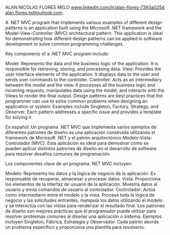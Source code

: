 ALAN NICOLAS FLORES MELO
www.linkedin.com/in/alan-flores-7393a0254
alan.flores.m@outlook.com. 

A .NET MVC program that implements various examples of different design patterns is an application built using the Microsoft .NET framework and the Model-View-Controller (MVC) architectural pattern. This application is ideal for demonstrating how different design patterns can be applied in software development to solve common programming challenges.

Key components of a .NET MVC program include:

Model: Represents the data and the business logic of the application. It is responsible for retrieving, storing, and processing data.
View: Provides the user interface elements of the application. It displays data to the user and sends user commands to the controller.
Controller: Acts as an intermediary between the model and the view. It processes all the business logic and incoming requests, manipulates data using the model, and interacts with the Views to render the final output.
Design patterns are best practices that the programmer can use to solve common problems when designing an application or system. Examples include Singleton, Factory, Strategy, and Observer. Each pattern addresses a specific issue and provides a template for solving it.

En español:
Un programa .NET MVC que implementa varios ejemplos de diferentes patrones de diseño es una aplicación construida utilizando el framework de Microsoft .NET y el patrón arquitectónico Modelo-Vista-Controlador (MVC). Esta aplicación es ideal para demostrar cómo se pueden aplicar distintos patrones de diseño en el desarrollo de software para resolver desafíos comunes de programación.

Los componentes clave de un programa .NET MVC incluyen:

Modelo: Representa los datos y la lógica de negocio de la aplicación. Es responsable de recuperar, almacenar y procesar datos.
Vista: Proporciona los elementos de la interfaz de usuario de la aplicación. Muestra datos al usuario y envía comandos de usuario al controlador.
Controlador: Actúa como intermediario entre el modelo y la vista. Procesa toda la lógica de negocio y las solicitudes entrantes, manipula los datos utilizando el modelo y se interactúa con las vistas para renderizar el resultado final.
Los patrones de diseño son mejores prácticas que el programador puede utilizar para resolver problemas comunes al diseñar una aplicación o sistema. Ejemplos incluyen Singleton, Fábrica, Estrategia y Observador. Cada patrón aborda un problema específico y proporciona una plantilla para resolverlo.
